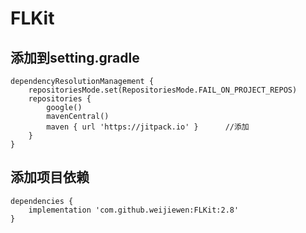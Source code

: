 # FLKit 

## 添加到setting.gradle

```
dependencyResolutionManagement {
    repositoriesMode.set(RepositoriesMode.FAIL_ON_PROJECT_REPOS)
    repositories {
        google()
        mavenCentral()
        maven { url 'https://jitpack.io' }      //添加
    }
}
```

## 添加项目依赖
```
dependencies {
	implementation 'com.github.weijiewen:FLKit:2.8'
}
```